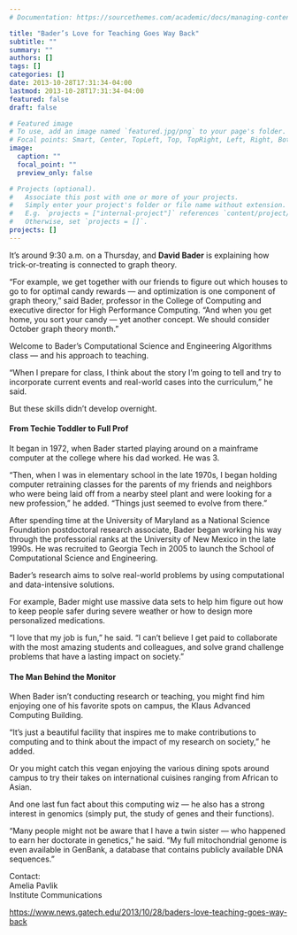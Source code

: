 ```yaml
---
# Documentation: https://sourcethemes.com/academic/docs/managing-content/

title: "Bader’s Love for Teaching Goes Way Back"
subtitle: ""
summary: ""
authors: []
tags: []
categories: []
date: 2013-10-28T17:31:34-04:00
lastmod: 2013-10-28T17:31:34-04:00
featured: false
draft: false

# Featured image
# To use, add an image named `featured.jpg/png` to your page's folder.
# Focal points: Smart, Center, TopLeft, Top, TopRight, Left, Right, BottomLeft, Bottom, BottomRight.
image:
  caption: ""
  focal_point: ""
  preview_only: false

# Projects (optional).
#   Associate this post with one or more of your projects.
#   Simply enter your project's folder or file name without extension.
#   E.g. `projects = ["internal-project"]` references `content/project/deep-learning/index.md`.
#   Otherwise, set `projects = []`.
projects: []
---
```


It’s around 9:30 a.m. on a Thursday, and **David Bader** is explaining how trick-or-treating is connected to graph theory.       

“For example, we get together with our friends to figure out which houses to go to for optimal candy rewards — and optimization is one component of graph theory,” said Bader, professor in the College of Computing and executive director for High Performance Computing. “And when you get home, you sort your candy — yet another concept. We should consider October graph theory month.”  

Welcome to Bader’s Computational Science and Engineering Algorithms class — and his approach to teaching.  

“When I prepare for class, I think about the story I’m going to tell and try to incorporate current events and real-world cases into the curriculum,” he said.

But these skills didn’t develop overnight.

#### From Techie Toddler to Full Prof ####

It began in 1972, when Bader started playing around on a mainframe computer at the college where his dad worked. He was 3.

“Then, when I was in elementary school in the late 1970s, I began holding computer retraining classes for the parents of my friends and neighbors who were being laid off from a nearby steel plant and were looking for a new profession,” he added. “Things just seemed to evolve from there.”

After spending time at the University of Maryland as a National Science Foundation postdoctoral research associate, Bader began working his way through the professorial ranks at the University of New Mexico in the late 1990s. He was recruited to Georgia Tech in 2005 to launch the School of Computational Science and Engineering.

Bader’s research aims to solve real-world problems by using computational and data-intensive solutions.

For example, Bader might use massive data sets to help him figure out how to keep people safer during severe weather or how to design more personalized medications.

“I love that my job is fun,” he said. “I can’t believe I get paid to collaborate with the most amazing students and colleagues, and solve grand challenge problems that have a lasting impact on society.”

#### The Man Behind the Monitor ####

When Bader isn’t conducting research or teaching, you might find him enjoying one of his favorite spots on campus, the Klaus Advanced Computing Building.

“It’s just a beautiful facility that inspires me to make contributions to computing and to think about the impact of my research on society,” he added.

Or you might catch this vegan enjoying the various dining spots around campus to try their takes on international cuisines ranging from African to Asian.

And one last fun fact about this computing wiz — he also has a strong interest in genomics (simply put, the study of genes and their functions).

“Many people might not be aware that I have a twin sister — who happened to earn her doctorate in genetics,” he said. “My full mitochondrial genome is even available in GenBank, a database that contains publicly available DNA sequences.”

Contact:     
Amelia Pavlik    
Institute Communications    

https://www.news.gatech.edu/2013/10/28/baders-love-teaching-goes-way-back
